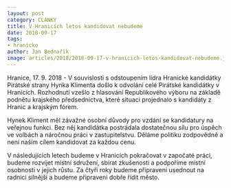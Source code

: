 ```yaml
---
layout: post
category: CLANKY
title: V Hranicích letos kandidovat nebudeme
date: 2018-09-17
tags: 
- hranicko
author: Jan Bednařík
image: articles/2018/2018-09-17-v-hranicich-letos-kandidovat-nebudeme.jpg  #751x422 pixelu
---
```

Hranice, 17. 9. 2018 - V souvislosti s odstoupením lídra Hranické kandidátky Pirátské strany Hynka Klimenta došlo k odvolání celé Pirátské kandidátky v Hranicích. Rozhodnutí vzešlo z hlasování Republikového výboru na základě podnětu krajského předsednictva, které situaci projednalo s kandidáty z Hranic a krajským fórem.

Hynek Kliment měl závažné osobní důvody pro vzdání se kandidatury na veřejnou funkci. Bez něj kandidátka postrádala dostatečnou sílu pro úspěch ve volbách a náročnou práci v zastupitelstvu. Děláme politiku zodpovědně a není naším cílem kandidovat za každou cenu.

V následujících letech budeme v Hranicích pokračovat v započaté práci, budeme rozvíjet místní sdružení, sbírat zkušenosti a podpoříme místní osobnosti v jejich růstu. Za čtyři roky budeme připraveni usednout na radnici silnější a budeme připraveni dobře řídit město.